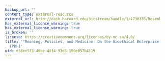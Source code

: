 ```yaml
---
backup_url: ''
content_type: external-resource
external_url: http://dash.harvard.edu/bitstream/handle/1/4730333/Rosenberg_Meanings.pdf?sequence=1
has_external_licence_warning: true
has_external_license_warning: true
is_broken: ''
license: https://creativecommons.org/licenses/by-nc-sa/4.0/
title: '"Meaning, Policies, and Medicine: On the Bioethical Enterprise and History."
  (PDF)'
uid: e56ee5f3-40be-48f4-93d8-189e057b4119
---
```

